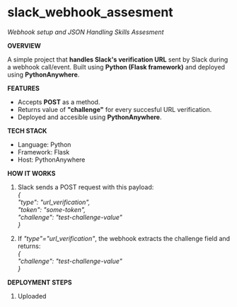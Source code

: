# slack_webhook_assesment
_Webhook setup and JSON Handling Skills Assesment_

**OVERVIEW**

A simple project that **handles Slack's verification URL** sent by Slack during a webhook call/event. Built using **Python (Flask framework)** and deployed using **PythonAnywhere**.

**FEATURES**
* Accepts **POST** as a method.
* Returns value of **"challenge"** for every succesful URL verification.
* Deployed and accesible using **PythonAnywhere**.

**TECH STACK**
* Language: Python
* Framework: Flask
* Host: PythonAnywhere

**HOW IT WORKS**

1. Slack sends a POST request with this payload:\
_{ \
"type": "url_verification",\
"token": "some-token",\
"challenge": "test-challenge-value"\
}_

2. If _"type"="url_verification"_, the webhook extracts the challenge field and returns:\
_{\
  "challenge": "test-challenge-value"\
}_

**DEPLOYMENT STEPS**
1. Uploaded 


